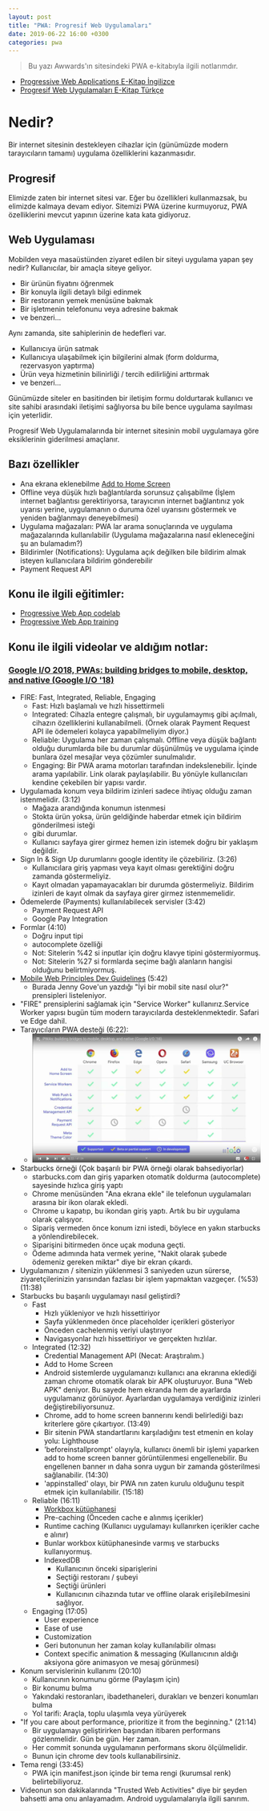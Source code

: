 ```yaml
---
layout: post
title: "PWA: Progresif Web Uygulamaları"
date: 2019-06-22 16:00 +0300
categories: pwa
---
```


> Bu yazı Awwards'ın sitesindeki PWA e-kitabıyla ilgili notlarımdır.

- [Progressive Web Applications E-Kitap İngilizce][pwa ebook]
- [Progresif Web Uygulamaları E-Kitap Türkçe][pwa ekitap]

[pwa ebook]: https://www.awwwards.com/PWA-ebook/en
[pwa ekitap]: https://www.awwwards.com/PWA-ebook/tr

# Nedir?

Bir internet sitesinin destekleyen cihazlar için (günümüzde modern tarayıcıların tamamı) uygulama özelliklerini kazanmasıdır.

## Progresif

Elimizde zaten bir internet sitesi var. Eğer bu özellikleri kullanmazsak, bu elimizde kalmaya devam ediyor. Sitemizi PWA üzerine kurmuyoruz, PWA özelliklerini mevcut yapının üzerine kata kata gidiyoruz.

## Web Uygulaması

Mobilden veya masaüstünden ziyaret edilen bir siteyi uygulama yapan şey nedir? Kullanıcılar, bir amaçla siteye geliyor.

- Bir ürünün fiyatını öğrenmek
- Bir konuyla ilgili detaylı bilgi edinmek
- Bir restoranın yemek menüsüne bakmak
- Bir işletmenin telefonunu veya adresine bakmak
- ve benzeri...

Aynı zamanda, site sahiplerinin de hedefleri var.

- Kullanıcıya ürün satmak
- Kullanıcıya ulaşabilmek için bilgilerini almak (form doldurma, rezervasyon yaptırma)
- Ürün veya hizmetinin bilinirliği / tercih edilirliğini arttırmak
- ve benzeri...

Günümüzde siteler en basitinden bir iletişim formu doldurtarak kullanıcı ve site sahibi arasındaki iletişimi sağlıyorsa bu bile bence uygulama sayılması için yeterlidir.

Progresif Web Uygulamalarında bir internet sitesinin mobil uygulamaya göre eksiklerinin giderilmesi amaçlanır.

## Bazı özellikler
- Ana ekrana eklenebilme [Add to Home Screen][addtohomescreen]
- Offline veya düşük hızlı bağlantılarda sorunsuz çalışabilme (İşlem internet bağlantısı gerektiriyorsa, tarayıcının internet bağlantınız yok uyarısı yerine, uygulamanın o duruma özel uyarısını göstermek ve yeniden bağlanmayı deneyebilmesi)
- Uygulama mağazaları: PWA lar arama sonuçlarında ve uygulama mağazalarında kullanılabilir (Uygulama mağazalarına nasıl ekleneceğini şu an bulamadım?)
- Bildirimler (Notifications): Uygulama açık değilken bile bildirim almak isteyen kullanıcılara bildirim gönderebilir
- Payment Request API

[addtohomescreen]: https://developers.google.com/web/fundamentals/app-install-banners/

## Konu ile ilgili eğitimler:

- [Progressive Web App codelab][pwa codelab]
- [Progressive Web App training][pwa training]


[pwa codelab]: https://codelabs.developers.google.com/codelabs/your-first-pwapp/
[pwa training]: https://developers.google.com/web/ilt/pwa/

## Konu ile ilgili videolar ve aldığım notlar:
### [Google I/O 2018, PWAs: building bridges to mobile, desktop, and native (Google I/O '18)][google io 2018]
- FIRE: Fast, Integrated, Reliable, Engaging
    - Fast: Hızlı başlamalı ve hızlı hissettirmeli
    - Integrated: Cihazla entegre çalışmalı, bir uygulamaymış gibi açılmalı, cihazın özelliklerini kullanabilmeli. (Örnek olarak Payment Request API ile ödemeleri kolayca yapabilmeliyim diyor.)
    - Reliable: Uygulama her zaman çalışmalı. Offline veya düşük bağlantı olduğu durumlarda bile bu durumlar düşünülmüş ve uygulama içinde bunlara özel mesajlar veya çözümler sunulmalıdır.
    - Engaging: Bir PWA arama motorları tarafından indekslenebilir. İçinde arama yapılabilir. Link olarak paylaşılabilir. Bu yönüyle kullanıcıları kendine çekebilen bir yapısı vardır.
- Uygulamada konum veya bildirim izinleri sadece ihtiyaç olduğu zaman istenmelidir. (3:12)
    - Mağaza arandığında konumun istenmesi
    - Stokta ürün yoksa, ürün geldiğinde haberdar etmek için bildirim gönderilmesi isteği
    - gibi durumlar.
    - Kullanıcı sayfaya girer girmez hemen izin istemek doğru bir yaklaşım değildir.
- Sign In & Sign Up durumlarını google identity ile çözebiliriz. (3:26)
    - Kullanıcılara giriş yapması veya kayıt olması gerektiğini doğru zamanda göstermeliyiz.
    - Kayıt olmadan yapamayacakları bir durumda göstermeliyiz. Bildirim izinleri de kayıt olmak da sayfaya girer girmez istenmemelidir.
- Ödemelerde (Payments) kullanılabilecek servisler (3:42)
    - Payment Request API
    - Google Pay Integration
- Formlar (4:10)
    - Doğru input tipi
    - autocomplete özelliği
    - Not: Sitelerin %42 si inputlar için doğru klavye tipini göstermiyormuş.
    - Not: Sitelerin %27 si formlarda seçime bağlı alanların hangisi olduğunu belirtmiyormuş.
- [Mobile Web Principles Dev Guidelines][mobile web principles] (5:42)
    - Burada Jenny Gove'un yazdığı "İyi bir mobil site nasıl olur?" prensipleri listeleniyor.
- "FIRE" prensiplerini sağlamak için "Service Worker" kullanırız.Service Worker yapısı bugün tüm modern tarayıcılarda desteklenmektedir. Safari ve Edge dahil.
- Tarayıcıların PWA desteği (6:22):
    - ![PWA Support](/assets/images/2019-06-23-pwa/pwa-support.jpg)
- Starbucks örneği (Çok başarılı bir PWA örneği olarak bahsediyorlar)
    - starbucks.com dan giriş yaparken otomatik doldurma (autocomplete) sayesinde hızlıca giriş yaptı
    - Chrome menüsünden "Ana ekrana ekle" ile telefonun uygulamaları arasına bir ikon olarak ekledi.
    - Chrome u kapatıp, bu ikondan giriş yaptı. Artık bu bir uygulama olarak çalışıyor.
    - Sipariş vermeden önce konum izni istedi, böylece en yakın starbucks a yönlendirebilecek.
    - Siparişini bitirmeden önce uçak moduna geçti.
    - Ödeme adımında hata vermek yerine, "Nakit olarak şubede ödemeniz gereken miktar" diye bir ekran çıkardı.
- Uygulamanızın / sitenizin yüklenmesi 3 saniyeden uzun sürerse, ziyaretçilerinizin yarısından fazlası bir işlem yapmaktan vazgeçer. (%53) (11:38)
- Starbucks bu başarılı uygulamayı nasıl geliştirdi?
    - Fast
        - Hızlı yükleniyor ve hızlı hissettiriyor
        - Sayfa yüklenmeden önce placeholder içerikleri gösteriyor
        - Önceden cachelenmiş veriyi ulaştırıyor
        - Navigasyonlar hızlı hissettiriyor ve gerçekten hızlılar.
    - Integrated (12:32)
        - Credential Management API (Necat: Araştıralım.)
        - Add to Home Screen
        - Android sistemlerde uygulamanızı kullanıcı ana ekranına eklediği zaman chrome otomatik olarak bir APK oluşturuyor. Buna "Web APK" deniyor. Bu sayede hem ekranda hem de ayarlarda uygulamanız görünüyor. Ayarlardan uygulamaya verdiğiniz izinleri değiştirebiliyorsunuz.
        - Chrome, add to home screen bannerını kendi belirlediği bazı kriterlere göre çıkartıyor. (13:49)
        - Bir sitenin PWA standartlarını karşıladığını test etmenin en kolay yolu: Lighthouse
        - 'beforeinstallprompt' olayıyla, kullanıcı önemli bir işlemi yaparken add to home screen banner görüntülenmesi engellenebilir. Bu engellenen banner ın daha sonra uygun bir zamanda gösterilmesi sağlanabilir. (14:30)
        - 'appinstalled' olayı, bir PWA nın zaten kurulu olduğunu tespit etmek için kullanılabilir. (15:18)
    - Reliable (16:11)
        - [Workbox kütüphanesi](https://workboxjs.org)
        - Pre-caching (Önceden cache e alınmış içerikler)
        - Runtime caching (Kullanıcı uygulamayı kullanırken içerikler cache e alınır)
        - Bunlar workbox kütüphanesinde varmış ve starbucks kullanıyormuş.
        - IndexedDB
            - Kullanıcının önceki siparişlerini
            - Seçtiği restoranı / şubeyi
            - Seçtiği ürünleri
            - Kullanıcının cihazında tutar ve offline olarak erişilebilmesini sağlıyor.
    - Engaging (17:05)
        - User experience
        - Ease of use
        - Customization
        - Geri butonunun her zaman kolay kullanılabilir olması
        - Context specific animation & messaging (Kullanıcının aldığı aksiyona göre animasyon ve mesaj görünmesi)
- Konum servislerinin kullanımı (20:10)
    - Kullanıcının konumunu görme (Paylaşım için)
    - Bir konumu bulma
    - Yakındaki restoranları, ibadethaneleri, durakları ve benzeri konumları bulma
    - Yol tarifi: Araçla, toplu ulaşımla veya yürüyerek
- "If you care about performance, prioritize it from the beginning." (21:14)
    - Bir uygulamayı geliştirirken başından itibaren performans gözlenmelidir. Gün be gün. Her zaman.
    - Her commit sonunda uygulamanın performans skoru ölçülmelidir.
    - Bunun için chrome dev tools kullanabilirsiniz.
- Tema rengi (33:45)
    - PWA için manifest.json içinde bir tema rengi (kurumsal renk) belirtebiliyoruz.
- Videonun son dakikalarında "Trusted Web Activities" diye bir şeyden bahsetti ama onu anlayamadım. Android uygulamalarıyla ilgili sanırım.


[google io 2018]: https://www.youtube.com/watch?v=NITk4kXMQDw
[mobile web principles]: bit.ly/mobile-web-principles-dev-guidelines